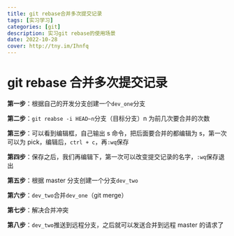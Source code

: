 ```yaml
---
title: git rebase合并多次提交记录
tags: [实习学习]
categories: [git]
description: 实习git rebase的使用场景
date: 2022-10-28
cover: http://tny.im/Ihnfq
---
```


# git rebase 合并多次提交记录

**第一步**：根据自己的开发分支创建一个`dev_one`分支

**第二步**：`git reabse -i HEAD~n`分支（目标分支）n 为前几次要合并的次数

**第三步**：可以看到编辑框，自己输出 s 命令，把后面要合并的都编辑为 s，第一次可以为 pick，编辑后，`ctrl + c`，再`:wq`保存

**第四步**：保存之后，我们再编辑下，第一次可以改变提交记录的名字，`:wq`保存退出

**第五步**：根据 master 分支创建一个分支`dev_two`

**第六步**：`dev_two`合并`dev_one`（git merge）

**第七步**：解决合并冲突

**第八步**：`dev_two`推送到远程分支，之后就可以发送合并到远程 master 的请求了
